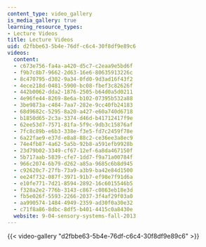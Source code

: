 ```yaml
---
content_type: video_gallery
is_media_gallery: true
learning_resource_types:
- Lecture Videos
title: Lecture Videos
uid: d2fbbe63-5b4e-76df-c6c4-30f8df9e89c6
videos:
  content:
  - c673e756-fa4a-a420-d5c7-c2eaa9e5bd6f
  - f9b7c8b7-9662-2d63-16e6-80635913226c
  - 8c470795-d302-9a34-0fd0-9d3ad16f43f2
  - 4ece218d-0481-5900-bc08-fbef3c82626f
  - 442b0062-dda2-1876-2505-b64d0a5d0211
  - 4e96fe44-8269-8e6a-b102-07395b532a88
  - 3be9873a-c484-7aa7-282e-9cc40fb24183
  - 68d9682c-5295-8a20-a427-e60a740d6718
  - b1850d65-2c3a-3374-d46d-b41712417f9e
  - 62ee53d7-7571-81fa-5f9c-9db3c15876af
  - 7fc8c89b-e6b3-338e-f3e5-fd7c2459f78e
  - 6a22fae9-e37d-e8a8-88c2-ce36ee3a8ec9
  - 74e4fb87-4a62-5a5b-92b8-a591efb9928b
  - 23d79b02-3349-cf67-12ef-6a8da467150f
  - 5b717aab-5839-cfe7-1dd7-f9a71a00784f
  - 966c2074-6b79-d262-a85a-9685c6b8d945
  - c92620c7-27fb-73a9-a3b9-ba42e84d1500
  - ee24f732-087f-3971-91b7-ef98e7f91d6a
  - e10fe771-7d21-8594-2892-16c6015546b5
  - f328a2e2-776b-3143-c867-c0863eb18e3d
  - fb5e026f-5593-2266-2037-3f4af29f03a0
  - aa990574-1484-4949-2359-ad30f0a30e32
  - c71f8a86-8dbc-8df5-b401-4415c0a8430e
  website: 9-04-sensory-systems-fall-2013
---
```



{{< video-gallery "d2fbbe63-5b4e-76df-c6c4-30f8df9e89c6" >}}

